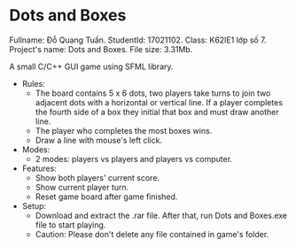 # Dots and Boxes

Fullname: Đỗ Quang Tuấn.
StudentId: 17021102.
Class: K62IE1 lớp số 7.
Project's name: Dots and Boxes.
File size: 3.31Mb.

A small C/C++ GUI game using SFML library.

- Rules:
  + The board contains 5 x 6 dots, two players take turns to join two adjacent dots with a horizontal or vertical line. If a player completes the fourth side of a box they initial that box and must draw another line.
  + The player who completes the most boxes wins.  
  + Draw a line with mouse's left click.
- Modes:
  + 2 modes: players vs players and players vs computer.
- Features:
  + Show both players' current score.
  + Show current player turn.
  + Reset game board after game finished.
- Setup:
  + Download and extract the .rar file. After that, run Dots and Boxes.exe file to start playing.
  + Caution: Please don't delete any file contained in game's folder.
